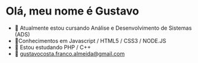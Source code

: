 <h1>Olá, meu nome é Gustavo</h1>

- 🔭 Atualmente estou cursando Análise e Desenvolvimento de Sistemas (ADS)
- 📌Conhecimentos em Javascript / HTML5 / CSS3 / NODE.JS
- 🌱 Estou estudando PHP / C++
- 📧 gustavocosta.franco.almeida@gmail.com 
